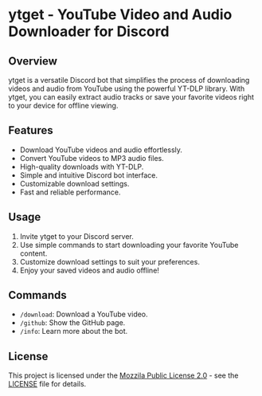 # ytget - YouTube Video and Audio Downloader for Discord


## Overview

ytget is a versatile Discord bot that simplifies the process of downloading videos and audio from YouTube using the powerful YT-DLP library. With ytget, you can easily extract audio tracks or save your favorite videos right to your device for offline viewing.

## Features

- Download YouTube videos and audio effortlessly.
- Convert YouTube videos to MP3 audio files.
- High-quality downloads with YT-DLP.
- Simple and intuitive Discord bot interface.
- Customizable download settings.
- Fast and reliable performance.

## Usage

1. Invite ytget to your Discord server.
2. Use simple commands to start downloading your favorite YouTube content.
3. Customize download settings to suit your preferences.
4. Enjoy your saved videos and audio offline!

## Commands

- `/download`: Download a YouTube video.
- `/github`: Show the GitHub page.
- `/info`: Learn more about the bot. 

## License

This project is licensed under the [Mozzila Public License 2.0](https://www.mozilla.org/en-US/MPL/2.0/) - see the [LICENSE](LICENSE) file for details.